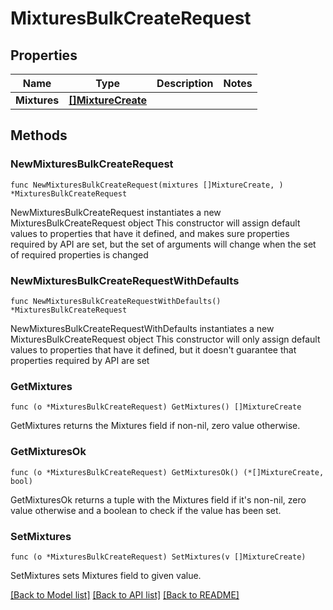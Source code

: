 # MixturesBulkCreateRequest

## Properties

Name | Type | Description | Notes
------------ | ------------- | ------------- | -------------
**Mixtures** | [**[]MixtureCreate**](MixtureCreate.md) |  | 

## Methods

### NewMixturesBulkCreateRequest

`func NewMixturesBulkCreateRequest(mixtures []MixtureCreate, ) *MixturesBulkCreateRequest`

NewMixturesBulkCreateRequest instantiates a new MixturesBulkCreateRequest object
This constructor will assign default values to properties that have it defined,
and makes sure properties required by API are set, but the set of arguments
will change when the set of required properties is changed

### NewMixturesBulkCreateRequestWithDefaults

`func NewMixturesBulkCreateRequestWithDefaults() *MixturesBulkCreateRequest`

NewMixturesBulkCreateRequestWithDefaults instantiates a new MixturesBulkCreateRequest object
This constructor will only assign default values to properties that have it defined,
but it doesn't guarantee that properties required by API are set

### GetMixtures

`func (o *MixturesBulkCreateRequest) GetMixtures() []MixtureCreate`

GetMixtures returns the Mixtures field if non-nil, zero value otherwise.

### GetMixturesOk

`func (o *MixturesBulkCreateRequest) GetMixturesOk() (*[]MixtureCreate, bool)`

GetMixturesOk returns a tuple with the Mixtures field if it's non-nil, zero value otherwise
and a boolean to check if the value has been set.

### SetMixtures

`func (o *MixturesBulkCreateRequest) SetMixtures(v []MixtureCreate)`

SetMixtures sets Mixtures field to given value.



[[Back to Model list]](../README.md#documentation-for-models) [[Back to API list]](../README.md#documentation-for-api-endpoints) [[Back to README]](../README.md)


